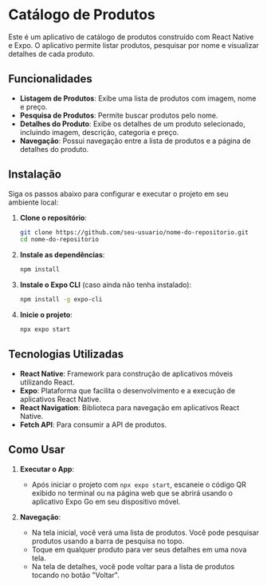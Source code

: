 # Catálogo de Produtos

Este é um aplicativo de catálogo de produtos construído com React Native e Expo. O aplicativo permite listar produtos, pesquisar por nome e visualizar detalhes de cada produto.

## Funcionalidades

- **Listagem de Produtos**: Exibe uma lista de produtos com imagem, nome e preço.
- **Pesquisa de Produtos**: Permite buscar produtos pelo nome.
- **Detalhes do Produto**: Exibe os detalhes de um produto selecionado, incluindo imagem, descrição, categoria e preço.
- **Navegação**: Possui navegação entre a lista de produtos e a página de detalhes do produto.

## Instalação

Siga os passos abaixo para configurar e executar o projeto em seu ambiente local:

1. **Clone o repositório**:
    ```bash
    git clone https://github.com/seu-usuario/nome-do-repositorio.git
    cd nome-do-repositorio
    ```

2. **Instale as dependências**:
    ```bash
    npm install
    ```

3. **Instale o Expo CLI** (caso ainda não tenha instalado):
    ```bash
    npm install -g expo-cli
    ```

4. **Inicie o projeto**:
    ```bash
    npx expo start
    ```

## Tecnologias Utilizadas

- **React Native**: Framework para construção de aplicativos móveis utilizando React.
- **Expo**: Plataforma que facilita o desenvolvimento e a execução de aplicativos React Native.
- **React Navigation**: Biblioteca para navegação em aplicativos React Native.
- **Fetch API**: Para consumir a API de produtos.

## Como Usar

1. **Executar o App**:
   - Após iniciar o projeto com `npx expo start`, escaneie o código QR exibido no terminal ou na página web que se abrirá usando o aplicativo Expo Go em seu dispositivo móvel.

2. **Navegação**:
   - Na tela inicial, você verá uma lista de produtos. Você pode pesquisar produtos usando a barra de pesquisa no topo.
   - Toque em qualquer produto para ver seus detalhes em uma nova tela.
   - Na tela de detalhes, você pode voltar para a lista de produtos tocando no botão "Voltar".


